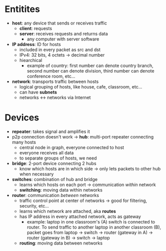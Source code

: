 # Entitites

- **host**: any device that sends or receives traffic
	- **client**: requests
	- **server**: receives requests and returns data
		- any computer with server software
 - **IP address**: ID for hosts
	 - included in every packet as src and dst
	 - IPv4: 32 bits, 4 octets -> decimal number
	 - hiearchical
		 - example of country: first number can denote country branch, second number can denote division, third number can denote conference room, etc...
 - **network**: transports traffic between hosts
	 - logical grouping of hosts, like house, cafe, classroom, etc...
	 - can have **subnets**
	 - networks <-> networks via Internet

# Devices

- **repeater**: takes signal and amplifies it
- p2p connection doesn't work -> **hub**: multi-port repeater connecting many hosts
	- central node in graph, everyone connected to host
	- everyone receives all data
	- to separate groups of hosts, we need
- **bridge**: 2-port device connecting 2 hubs
	- know which hosts are in which side -> only lets packets to other hub when necessary
- **switches**: combination of hub and bridge
	 - learns which hosts on each port -> communication *within* network
	 - **switching**: moving data within networks
- **router**: communication *between* networks
	- traffic control point at center of networks -> good for filtering, security, etc...
	- learns which network are attached, aka **routes**
	- has IP address in every attached network, acts as gateway
		- example: laptop in one classroom's (A) switch is connected to router. To send traffic to another laptop in another classroom (B), packet goes from laptop -> switch -> router (gateway in A) -> router (gateway in B) -> switch -> laptop
	- **routing**: moving data between networks
